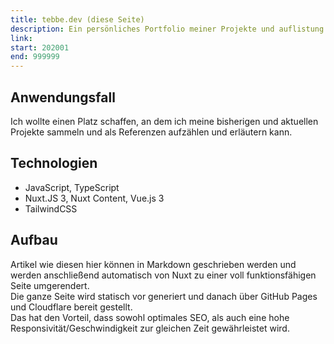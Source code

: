 ```yaml
---
title: tebbe.dev (diese Seite)
description: Ein persönliches Portfolio meiner Projekte und auflistung meiner Referenzen
link: 
start: 202001  
end: 999999  
---
```


<Card>

## Anwendungsfall

Ich wollte einen Platz schaffen, an dem ich meine bisherigen und aktuellen Projekte sammeln und als Referenzen aufzählen und erläutern kann.

</Card>

<Card>

## Technologien
- JavaScript, TypeScript
- Nuxt.JS 3, Nuxt Content, Vue.js 3
- TailwindCSS

</Card>

<Card>

## Aufbau

Artikel wie diesen hier können in Markdown geschrieben werden und werden anschließend automatisch von Nuxt zu einer voll funktionsfähigen Seite umgerendert.  
Die ganze Seite wird statisch vor generiert und danach über GitHub Pages und Cloudflare bereit gestellt.  
Das hat den Vorteil, dass sowohl optimales SEO, als auch eine hohe Responsivität/Geschwindigkeit zur gleichen Zeit gewährleistet wird.

</Card>